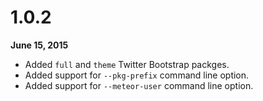 # 1.0.2

**June 15, 2015**

- Added `full` and `theme` Twitter Bootstrap packges.
- Added support for `--pkg-prefix` command line option.
- Added support for `--meteor-user` command line option.